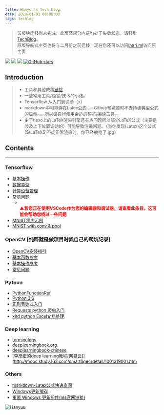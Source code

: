 ```yaml
---
title: Hanyuu's tech blog.
date: 2020-01-01 00:00:00
tags: techlog
---
```

> 该板块迁移尚未完成，此页面部分内链均处于失效状态，请移步[TechBlog](https://hanyuufurude.github.io/TechBlog)。\
> 原版导航式主页也将与二月份之前迁移，现在您还可以访问[Inari.ml](Inari.ml)访问原主页

[![](https://img.shields.io/github/downloads/atom/atom/total.svg)](https://github.com/HanyuuFurude/TechBlog/archive/master.zip)
[![](https://img.shields.io/github/issues/HanyuuFurude/TechBlog.svg)](https://github.com/HanyuuFurude/TechBlog/issues)
[![](https://img.shields.io/github/license/HanyuuFurude/TechBlog.svg)](https://github.com/HanyuuFurude/TechBlog/blob/master/LICENSE)
[![GitHub stars](https://img.shields.io/github/stars/HanyuuFurude/TechBlog.svg)](https://github.com/HanyuuFurude/TechBlog/stargazers)



## Introduction
> - 工具和其他教程[链接](https://hanyuufurude.github.io/)
> - 一些常用工具/语言/技术的小结。
> - Tensorflow 从入门到调参（x）
> - ~~markdown中可能存在Latex公式……Github预览暂时不支持该类型公式的显示……所以请自行使用合适的预览/阅读工具。~~
> - 由于hexo上的LaTeX渲染引擎还有点问题所以部分LaTeX公式（主要是涉及上下位置调动的）可能导致渲染问题。（当你发现(Latex)这个公式($\LaTeX$)不能正常渲染时，你已经躺枪了.jpg）

## Contents
***
### Tensorflow
* [基本操作](/tensorflow/Leadin/Leadin)
* [数据类型](/tensorflow/Tensor/TensorData)
* [计算设备管理](/tensorflow/DeviceManage/DeviceManage)
* [常见问题](/tensorflow/CommomQuestion/CommomQuestion)
  * <br><font color=red>**▲若您正在使用VSCode作为您的编辑器和调试器，请查看此条目，这可能会帮助您绕过一些问题**</font>
* [MNIST程序示例](studyNotes/tensorflow/Example/Leadin.py)
* [MNIST with conv & pool](studyNotes/tensorflow/Example/MNIST_Conv&Pool.md)

### OpenCV [纯粹就是做项目时候自己的爬坑记录]
* [OpenCV安装指引](https://docs.opencv.org/3.0-beta/doc/py_tutorials/py_setup/py_table_of_contents_setup/py_table_of_contents_setup.html#py-table-of-content-setup)
*  [基本函数参考](/OpenCV/OpenCVFunctionRef/)
*  [基本操作参考](/OpenCV/OpenCVBasicOperations/)
*  [常见问题](/OpenCV/OpenCVCommomQuestion/)

### Python
* [PythonFunctionRef](/python/PythonFunctionRef/PythonFunctionRef)
* [Python 3.6](https://docs.python.org/3.6/)
* [正则表达式入门](http://www.runoob.com/python3/python3-reg-expressions.html)
* [Requests python 爬虫入门](https://blog.csdn.net/gyq1998/article/details/78583841)
* [xlrd python Excel文档处理](/python/xlrd)

### Deep learning
* [terminology]( /deeplearning/terminology)
* [deeplearningbook.org](http://www.deeplearningbook.org/)
* [deeplearningbook-chinese](https://github.com/exacity/deeplearningbook-chinese)
* [李彦宏的deep learning教程\[网易云\]](http://mooc.study.163.com/smartSpec/detail/1001319001.htm

### Others
* [markdown-Latex公式快速查阅](/Others/Latex)
* [Windows更新缓存](/Others/windowsUpdateCacheClear/)
* [重置 Windows 更新组件(ms官网链接)](https://support.microsoft.com/zh-cn/help/971058/how-do-i-reset-windows-update-components)

![Hanyuu](https://raw.githubusercontent.com/HanyuuFurude/TechBlog/master/studyNotes/rm.png
)
